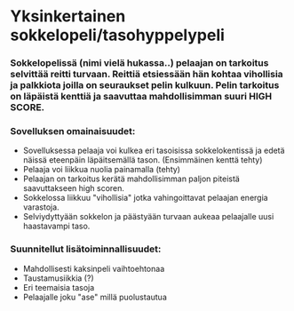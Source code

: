 # Yksinkertainen sokkelopeli/tasohyppelypeli

### Sokkelopelissä (nimi vielä hukassa..) pelaajan on tarkoitus selvittää reitti turvaan. Reittiä etsiessään hän kohtaa vihollisia ja palkkiota joilla on seuraukset pelin kulkuun. Pelin tarkoitus on läpäistä kenttiä ja saavuttaa mahdollisimman suuri HIGH SCORE.

### Sovelluksen omainaisuudet:
* Sovelluksessa pelaaja voi kulkea eri tasoisissa sokkelokentissä ja edetä näissä eteenpäin läpäitsemällä tason. (Ensimmäinen kenttä tehty)
* Pelaaja voi liikkua nuolia painamalla (tehty)
* Pelaajan on tarkoitus kerätä mahdollisimman paljon piteistä saavuttakseen high scoren.
* Sokkelossa liikkuu "vihollisia" jotka vahingoittavat pelaajan energia varastoja.
* Selviydyttyään sokkelon ja päästyään turvaan aukeaa pelaajalle uusi haastavampi taso.

### Suunnitellut lisätoiminnallisuudet:
* Mahdollisesti kaksinpeli vaihtoehtonaa
* Taustamusiikkia (?)
* Eri teemaisia tasoja
* Pelaajalle joku "ase" millä puolustautua
